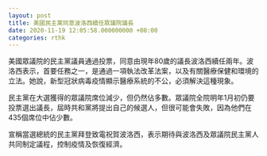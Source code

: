 ```yaml
---
layout: post
title: 美國民主黨同意波洛西續任眾議院議長
date: 2020-11-19 12:05:58.000000000 +08:00
categories: rthk
---
```


美國眾議院的民主黨議員通過投票，同意由現年80歲的議長波洛西續任兩年。波洛西表示，首要任務之一，是通過一項執法改革法案，以及有關醫療保健和環境的立法。她說，新型冠狀病毒疫情顯示醫療系統的不公，必須解決這種現象。

民主黨在大選獲得的眾議院席位減少，但仍然佔多數。眾議院全院明年1月初仍要投票選出議長，屆時共和黨將提出自己的候選人，但很可能會失敗，因為他們在435個席位中佔少數。

宣稱當選總統的民主黨拜登致電祝賀波洛西，表示期待與波洛西及眾議院民主黨人共同制定議程，控制疫情及恢復經濟。
